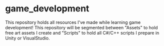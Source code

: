 # game_development


This repository holds all resources I've made while learning game development! This repository will be segmented between "Assets" to hold free art assets I create 
and "Scripts" to hold all C#/C++ scripts I prepare in Unity or VisualStudio.
